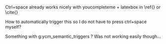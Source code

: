 Ctrl+space already works nicely with youcompleteme + latexbox in \ref{} or \cite{}

How to automatically trigger this so I do not have to press ctrl+space myself?

Something with g:ycm_semantic_triggers ? Was not working easily though...
